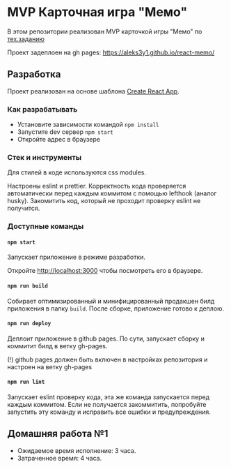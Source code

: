 # MVP Карточная игра "Мемо"

В этом репозитории реализован MVP карточкой игры "Мемо" по [тех.заданию](./docs/mvp-spec.md)

Проект задеплоен на gh pages:
https://aleks3y1.github.io/react-memo/

## Разработка

Проект реализован на основе шаблона [Create React App](https://github.com/facebook/create-react-app).

### Как разрабатывать

- Установите зависимости командой `npm install`
- Запустите dev сервер `npm start`
- Откройте адрес в браузере

### Стек и инструменты

Для стилей в коде используются css modules.

Настроены eslint и prettier. Корректность кода проверяется автоматически перед каждым коммитом с помощью lefthook (аналог husky). Закомитить код, который не проходит проверку eslint не получится.

### Доступные команды

#### `npm start`

Запускает приложение в режиме разработки.

Откройте [http://localhost:3000](http://localhost:3000) чтобы посмотреть его в браузере.

#### `npm run build`

Собирает оптимизированный и минифицированный продакшен билд приложения в папку `build`.
После сборке, приложение готово к деплою.

#### `npm run deploy`

Деплоит приложение в github pages. По сути, запускает сборку и коммитит билд в ветку gh-pages.

(!) github pages должен быть включен в настройках репозитория и настроен на ветку gh-pages

#### `npm run lint`

Запускает eslint проверку кода, эта же команда запускается перед каждым коммитом.
Если не получается закоммитить, попробуйте запустить эту команду и исправить все ошибки и предупреждения.

## Домашняя работа №1
- Ожидаемое время исполнение: 3 часа.
- Затраченное время: 4 часа.
